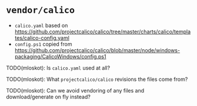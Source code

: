 # `vendor/calico`

- `calico.yaml` based on https://github.com/projectcalico/calico/tree/master/charts/calico/templates/calico-config.yaml
- `config.ps1` copied from https://github.com/projectcalico/calico/blob/master/node/windows-packaging/CalicoWindows/config.ps1

TODO(mloskot): Is `calico.yaml` used at all?

TODO(mloskot): What `projectcalico/calico` revisions the files come from?

TODO(mloskot): Can we avoid vendoring of any files and download/generate on fly instead?
